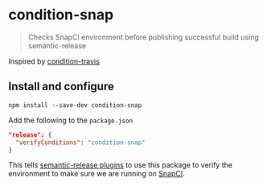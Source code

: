 # condition-snap

> Checks SnapCI environment before publishing successful build using semantic-release

Inspired by [condition-travis](https://github.com/semantic-release/condition-travis)


## Install and configure

    npm install --save-dev condition-snap

Add the following to the `package.json`

```json
"release": {
  "verifyConditions": "condition-snap"
}
```

This tells [semantic-release plugins](https://github.com/semantic-release/semantic-release#plugins)
to use this package to verify the environment to make sure we are running on
[SnapCI](https://snap-ci.com).